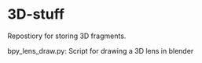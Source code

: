 # 3D-stuff
Repostiory for storing 3D fragments.  

bpy_lens_draw.py:
Script for drawing a 3D lens in blender

